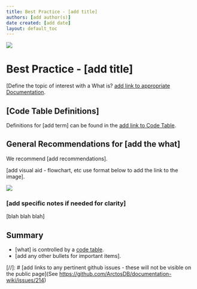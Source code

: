 ```yaml
---
title: Best Practice - [add title] 
authors: [add author(s)]
date created: [add date]
layout: default_toc
---
```


![](https://raw.githubusercontent.com/ArctosDB/documentation-wiki/gh-pages/tutorial_images/Bear%20Work%20in%20Progress.JPG)

# Best Practice - [add title] 

[Define the topic of interest with a What is? [add link to appropriate Documentation](https://handbook.arctosdb.org/documentation/).

## [Code Table Definitions]

Definitions for [add term] can be found in the [add link to Code Table](http://arctos.database.museum/info/ctDocumentation.cfm?).

## General Recommendations for [add the what] 

We recommend [add recommendations]. 

[add visual aid - flowchart, etc use format below to add the link to the image].

![](https://raw.githubusercontent.com/ArctosDB/documentation-wiki/gh-pages/images/best_practices/)

### [add specific notes if needed for clarity]

[blah blah blah]


## Summary

 - [what] is controlled by a [code table](http://arctos.database.museum/info/ctDocumentation.cfm).
 - [add any other bullets for important items].
 
 [//]: # [add links to any pertinent github issues - these will not be visible on the public page](See https://github.com/ArctosDB/documentation-wiki/issues/214)